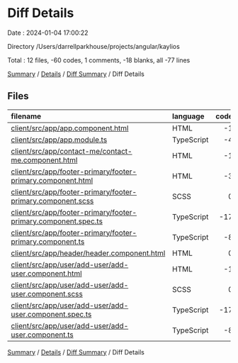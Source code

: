 # Diff Details

Date : 2024-01-04 17:00:22

Directory /Users/darrellparkhouse/projects/angular/kaylios

Total : 12 files,  -60 codes, 1 comments, -18 blanks, all -77 lines

[Summary](results.md) / [Details](details.md) / [Diff Summary](diff.md) / Diff Details

## Files
| filename | language | code | comment | blank | total |
| :--- | :--- | ---: | ---: | ---: | ---: |
| [client/src/app/app.component.html](/client/src/app/app.component.html) | HTML | -1 | 0 | 1 | 0 |
| [client/src/app/app.module.ts](/client/src/app/app.module.ts) | TypeScript | -4 | 0 | 2 | -2 |
| [client/src/app/contact-me/contact-me.component.html](/client/src/app/contact-me/contact-me.component.html) | HTML | -1 | 1 | 0 | 0 |
| [client/src/app/footer-primary/footer-primary.component.html](/client/src/app/footer-primary/footer-primary.component.html) | HTML | -3 | 0 | -1 | -4 |
| [client/src/app/footer-primary/footer-primary.component.scss](/client/src/app/footer-primary/footer-primary.component.scss) | SCSS | 0 | 0 | -1 | -1 |
| [client/src/app/footer-primary/footer-primary.component.spec.ts](/client/src/app/footer-primary/footer-primary.component.spec.ts) | TypeScript | -17 | 0 | -5 | -22 |
| [client/src/app/footer-primary/footer-primary.component.ts](/client/src/app/footer-primary/footer-primary.component.ts) | TypeScript | -8 | 0 | -3 | -11 |
| [client/src/app/header/header.component.html](/client/src/app/header/header.component.html) | HTML | 0 | 0 | -1 | -1 |
| [client/src/app/user/add-user/add-user.component.html](/client/src/app/user/add-user/add-user.component.html) | HTML | -1 | 0 | -1 | -2 |
| [client/src/app/user/add-user/add-user.component.scss](/client/src/app/user/add-user/add-user.component.scss) | SCSS | 0 | 0 | -1 | -1 |
| [client/src/app/user/add-user/add-user.component.spec.ts](/client/src/app/user/add-user/add-user.component.spec.ts) | TypeScript | -17 | 0 | -5 | -22 |
| [client/src/app/user/add-user/add-user.component.ts](/client/src/app/user/add-user/add-user.component.ts) | TypeScript | -8 | 0 | -3 | -11 |

[Summary](results.md) / [Details](details.md) / [Diff Summary](diff.md) / Diff Details